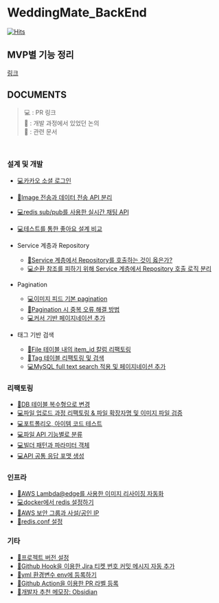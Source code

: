 # WeddingMate_BackEnd
[![Hits](https://hits.seeyoufarm.com/api/count/incr/badge.svg?url=https%3A%2F%2Fgithub.com%2FSWM-Space-Odyssey%2FWeddingMate_BackEnd&count_bg=%23005324&title_bg=%23555555&icon=&icon_color=%23E7E7E7&title=hits&edge_flat=false)](https://hits.seeyoufarm.com)
## MVP별 기능 정리
[링크](https://github.com/SWM-Space-Odyssey/WeddingMate_BackEnd/issues/112)

## DOCUMENTS
> 💻 : PR 링크 <br>
> 🤔 : 개발 과정에서 있었던 논의<br>
> 📃 : 관련 문서
<br>

### 설계 및 개발
- [💻카카오 소셜 로그인](https://github.com/SWM-Space-Odyssey/WeddingMate_BackEnd/discussions/19)
- [🤔Image 전송과 데이터 전송 API 분리](https://github.com/SWM-Space-Odyssey/WeddingMate_BackEnd/discussions/21)
- [💻redis sub/pub를 사용한 실시간 채팅 API](https://github.com/SWM-Space-Odyssey/WeddingMate_BackEnd/pull/89)
- [💻테스트를 통한 좋아요 설계 비교](https://github.com/SWM-Space-Odyssey/WeddingMate_BackEnd/pull/82)

- Service 계층과 Repository
   - [🤔Service 계층에서 Repository를 호출하는 것이 옳은가?](https://github.com/SWM-Space-Odyssey/WeddingMate_BackEnd/discussions/22)
   - [💻순환 참조를 피하기 위해 Service 계층에서 Repository 호출 로직 분리](https://github.com/SWM-Space-Odyssey/WeddingMate_BackEnd/pull/113)
- Pagination
   - [💻이미지 피드 기본 pagination](https://github.com/SWM-Space-Odyssey/WeddingMate_BackEnd/pull/39)
   - [🤔Pagination 시 중복 오류 해결 방법](https://github.com/SWM-Space-Odyssey/WeddingMate_BackEnd/discussions/78)
   - [💻커서 기반 페이지네이션 추가](https://github.com/SWM-Space-Odyssey/WeddingMate_BackEnd/pull/91)
 
- 태그 기반 검색
   - [🤔File 테이블 내의 item_id 칼럼 리팩토링](https://github.com/SWM-Space-Odyssey/WeddingMate_BackEnd/discussions/53)
   - [🤔Tag 테이블 리팩토링 및 검색](https://github.com/SWM-Space-Odyssey/WeddingMate_BackEnd/discussions/54)
   - [💻MySQL full text search 적용 및 페이지네이션 추가](https://github.com/SWM-Space-Odyssey/WeddingMate_BackEnd/pull/95)

### 리팩토링
- [📃DB 테이블 복수형으로 변경](https://github.com/SWM-Space-Odyssey/WeddingMate_BackEnd/discussions/80)
- [💻파일 업로드 과정 리팩토링 & 파일 확장자명 및 이미지 파일 검증](https://github.com/SWM-Space-Odyssey/WeddingMate_BackEnd/pull/47)
- [💻포트폴리오, 아이템 코드 테스트](https://github.com/SWM-Space-Odyssey/WeddingMate_BackEnd/pull/56)
- [💻파일 API 기능별로 분류](https://github.com/SWM-Space-Odyssey/WeddingMate_BackEnd/pull/59)
- [💻빌더 패턴과 파라미터 객체](https://github.com/SWM-Space-Odyssey/WeddingMate_BackEnd/pull/61)
- [💻API 공통 응답 포맷 생성](https://github.com/SWM-Space-Odyssey/WeddingMate_BackEnd/pull/52)

### 인프라
- [🤔AWS Lambda@edge를 사용한 이미지 리사이징 자동화](https://github.com/SWM-Space-Odyssey/WeddingMate_BackEnd/discussions/29)
- [💻docker에서 redis 설정하기](https://github.com/SWM-Space-Odyssey/WeddingMate_BackEnd/pull/25)
- [📃AWS 보안 그룹과 사설/공인 IP](https://github.com/SWM-Space-Odyssey/WeddingMate_BackEnd/discussions/81)
- [📃redis.conf 설정](https://github.com/SWM-Space-Odyssey/WeddingMate_BackEnd/discussions/17)

### 기타
- [📃프로젝트 버전 설정](https://dev-minji.tistory.com/212)
- [📃Github Hook을 이용한 Jira 티켓 번호 커밋 메시지 자동 추가](https://dev-minji.tistory.com/212)
- [📃yml 환경변수 env에 등록하기](https://github.com/SWM-Space-Odyssey/WeddingMate_BackEnd/discussions/13)
- [📃Github Action을 이용한 PR 라벨 등록](https://dev-minji.tistory.com/227)
- [📃개발자 추천 메모장: Obsidian](https://github.com/SWM-Space-Odyssey/WeddingMate_BackEnd/discussions/110)
